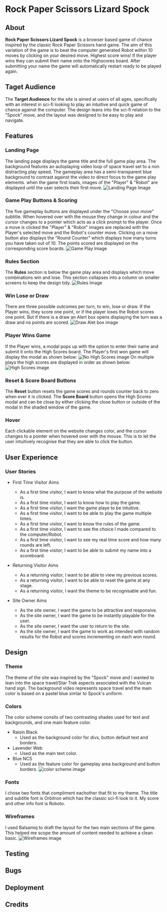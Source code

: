 # Rock Paper Scissors Lizard Spock
## About
**Rock Paper Scissors Lizard Spock** is a browser based game of chance inspired by the classic Rock Paper Scissors hand game. The aim of this variation of the game is to beat the computer generated Robot within 10 moves by clicking on your desired move. Highest score wins! If the player wins they can submit their name onto the Highscores board. After submitting your name the game will automatically restart ready to be played again.

## Taget Audience
The **Target Audience** for the site is aimed at users of all ages, specifically with an interest in sci-fi looking to play an intuitive and quick game of chance against the computer. The design leans into the sci-fi relation to the "Spock" move, and the layout was designed to be easy to play and navigate.

## Features
### Landing Page
The landing page displays the game title and the full game play area. The background features an autoplaying video loop of space travel set to a non distracting play speed. The gameplay area has a semi-transparent blue background to contrast against the video to direct focus to the game play elements. when the game first loads, images of the "Player" & "Robot" are displayed until the user selects their first move.
![Landing Page Image](assets/images/titleandgameplayfeature.png)
### Game Play Buttons & Scoring
The five gameplay buttons are displayed under the "Choose your move" subtitle. When hovered over with the mouse they change in colour and the cursor changes to a pointer which acts as a click prompt to the player. Once a move is clicked the "Player" & "Robot" images are replaced with the Player's selected move and the Robot's counter move. Clicking on a move button also displays the "Round Counter" which displays how many turns you have taken out of 10. The points scored are displayed on the corresponding score boards.
![Game Play Image](assets/images/playfeature.png)
### Rules Section
The **Rules** section is below the game play area and displays which move combinations win and lose. This section collapses into a column on smaller screens to keep the design tidy.
![Rules Image](assets/images/rulesfature.png)
### Win Lose or Draw
There are three possible outcomes per turn, to win, lose or draw. If the Player wins, they score one point, or if the player loses the Robot scores one point. But if there is a draw an Alert box opens displaying the turn was a draw and no points are scored.
![Draw Alet box image](assets/images/drawfeature.png)
### Player Wins Game
If the Player wins, a modal pops up with the option to enter their name and submit it onto the High Scores board. The Player's first won game will display the modal as shown below:
![No High Scores image](assets/images/noscoresmodal.png)
On multiple plays the high scores are displayed in order as shown below:
![High Scores image](assets/images/highscoremodal.png)
### Reset & Score Board Buttons
The **Reset** button resets the game scores and rounds counter back to zero when ever it is clicked. 
The **Score Board** button opens the High Scores modal and can be close by either clicking the close button or outside of the modal in the shaded window of the game.
### Hover
Each clickable element on the website changes color, and the cursor changes to a pointer when hovered over with the mouse. This is to let the user intuitively recognise that they are able to click the button.

## User Experience
### User Stories
* First Time Visitor Aims
    * As a first time visitor, I want to know what the purpose of the website is.
    * As a first time visitor, I want to know how to play the game.
    * As a first time visitor, I want the game playe to be intuitive.
    * As a first time visitor, I want to be able to play the game multiple times.
    * As a first time visitor, I want to know the rules of the game.
    * As a first time visitor, I want to see the choice I made compared to the computer/Robot.
    * As a first time visitor, I want to see my real time score and how many rounds are left.
    * As a first time visitor, I want to be able to submit my name into a scoreboard.
* Returning Visitor Aims
    * As a returning visitor, I want to be able to view my previous scores.
    * As a returning visitor, I want to be able to reset the game at any stage.
    * As a returning visitor, I want the theme to be recognisable and fun.

* Site Owner Aims
    * As the site owner, I want the game to be attractive and responsive.
    * As the site owner, I want the game to be instantly playable for the user.
    * As the site owner, I want the user to return to the site.
    * As the site owner, I want the game to work as intended with random results for the Robot and scores incrementing on each won round.

## Design
### Theme
The theme of the site was inspired by the "Spock" move and I wanted to lean into the space travel/Star Trek aspects associated with the Vulcan hand sign. The background video represents space travel and the main color is based on a pastel blue simlar to Spock's uniform.

### Colors

The color scheme consits of two contrasting shades used for text and backgrounds, and one main feature color.
* Raisin Black
    * Used as the background color for divs, button default text and borders.
* Lavender Web
    * Used as the main text color.
* Blue NCS
    * Used as the feature color for gameplay area background and button borders.
![color scheme image](assets/images/RPSLScolScheme.png)

### Fonts
I chose two fonts that compliment eachother that fit to my theme. The title and subtitle font is Orbitron which has the classic sci-fi look to it. 
My score and other info font is Roboto.

### Wireframes
I used Balsamiq to draft the layout for the two main sections of the game. This helped me scope the amount of content needed to achieve a clean basic.
![Wireframes image](assets/images/wireframesrpsls.png)

## Testing

## Bugs

## Deployment

## Credits




